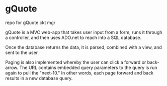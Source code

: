 # gQuote
repo for gQuote ckt mgr

gQuote is a MVC web-app that takes user input from a form, runs it through a controller, and then uses ADO.net to reach
into a SQL database.

Once the database returns the data, it is parsed, combined with a view, and sent to the user.

Paging is also implemented whereby the user can click a forward or back-arrow.  The URL contains embedded query parameters to the
query is run again to pull the "next-10." In other words, each page forward and back results in a new database query.

